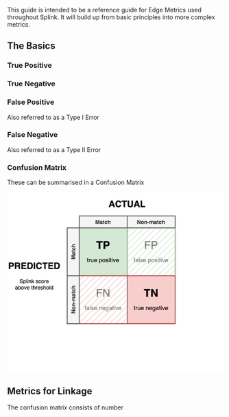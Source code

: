 This guide is intended to be a reference guide for Edge Metrics used throughout Splink. It will build up from basic principles into more complex metrics.

## The Basics

### True Positive

### True Negative

### False Positive

Also referred to as a Type I Error

### False Negative

Also referred to as a Type II Error

### Confusion Matrix
These can be summarised in a Confusion Matrix

![](./image/confusion_matrix.drawio.png)

## Metrics for Linkage

The confusion matrix consists of number